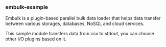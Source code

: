### embulk-example
Embulk is a plugin-based parallel bulk data loader that helps data transfer between various storages, databases, NoSQL and cloud services.

This sample module transfers data from csv to stdout, you can choose other I/O plugins based on it.

